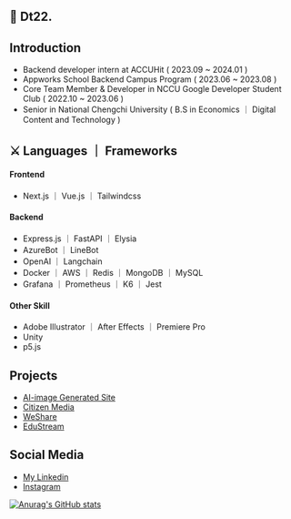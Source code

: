 ## 🦜 Dt22. 
## Introduction
 - Backend developer intern at ACCUHit ( 2023.09 ~ 2024.01 )
 - Appworks School Backend Campus Program ( 2023.06 ~ 2023.08 )
 - Core Team Member & Developer in NCCU Google Developer Student Club ( 2022.10 ~ 2023.06 )
 - Senior in National Chengchi University ( B.S in Economics ｜ Digital Content and Technology )

## ⚔ Languages ｜ Frameworks
#### Frontend
- Next.js ｜ Vue.js ｜ Tailwindcss
#### Backend
- Express.js ｜ FastAPI ｜ Elysia
- AzureBot ｜ LineBot 
- OpenAI ｜ Langchain
- Docker ｜ AWS ｜ Redis ｜ MongoDB ｜ MySQL
- Grafana ｜ Prometheus ｜ K6 ｜ Jest
#### Other Skill
- Adobe Illustrator ｜ After Effects ｜ Premiere Pro
- Unity
- p5.js


## Projects
- [AI-image Generated Site](https://github.com/Distant22/AI-generate-site)
- [Citizen Media](https://github.com/CitizenMedia-TW/citizen-media)
- [WeShare](https://github.com/Distant22/WeShare.git)
- [EduStream](https://github.com/tsaichiehhuang/EduStream_OnlineLearningPlatform)



## Social Media
- [My Linkedin](https://www.linkedin.com/in/%E8%A1%8C%E9%81%A0-%E7%8E%8B-79567b227/)
- [Instagram](https://www.instagram.com/distant.22/)

[![Anurag's GitHub stats](https://github-readme-stats.vercel.app/api?username=distant22&show_icons=true&theme=dark)](https://github.com/anuraghazra/github-readme-stats)

<!--
**Distant22/Distant22** is a ✨ _special_ ✨ repository because its `README.md` (this file) appears on your GitHub profile.

Here are some ideas to get you started:

- 🔭 I’m currently working on ...
- 🌱 I’m currently learning ...
- 👯 I’m looking to collaborate on ...
- 🤔 I’m looking for help with ...
- 💬 Ask me about ...
- 📫 How to reach me: ...
- 😄 Pronouns: ...
- ⚡ Fun fact: ...
-->
